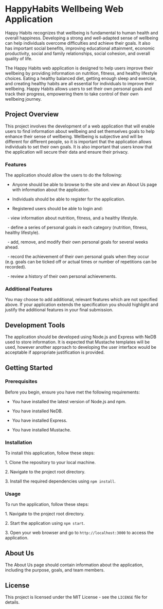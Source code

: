 # HappyHabits Wellbeing Web Application

Happy Habits recognizes that wellbeing is fundamental to human health and overall happiness. Developing a strong and well-adapted sense of wellbeing can help individuals overcome difficulties and achieve their goals. It also has important social benefits, improving educational attainment, economic productivity, social and family relationships, social cohesion, and overall quality of life.

The Happy Habits web application is designed to help users improve their wellbeing by providing information on nutrition, fitness, and healthy lifestyle choices. Eating a healthy balanced diet, getting enough sleep and exercise, and creating healthy habits are all essential for individuals to improve their wellbeing. Happy Habits allows users to set their own personal goals and track their progress, empowering them to take control of their own wellbeing journey.

## Project Overview

This project involves the development of a web application that will enable users to find information about wellbeing and set themselves goals to help enhance their sense of wellbeing. Wellbeing is subjective and will be different for different people, so it is important that the application allows individuals to set their own goals. It is also important that users know that the application will secure their data and ensure their privacy.

### Features

The application should allow the users to do the following:

- Anyone should be able to browse to the site and view an About Us page with information about the application.

- Individuals should be able to register for the application.

- Registered users should be able to login and:

  - view information about nutrition, fitness, and a healthy lifestyle.

  - define a series of personal goals in each category (nutrition, fitness, healthy lifestyle).

  - add, remove, and modify their own personal goals for several weeks ahead.

  - record the achievement of their own personal goals when they occur (e.g. goals can be ticked off or actual times or number of repetitions can be recorded).

  - review a history of their own personal achievements.

### Additional Features

You may choose to add additional, relevant features which are not specified above. If your application extends the specification you should highlight and justify the additional features in your final submission.

## Development Tools

The application should be developed using Node.js and Express with NeDB used to store information. It is expected that Mustache templates will be used, however another approach to developing the user interface would be acceptable if appropriate justification is provided.

## Getting Started

### Prerequisites

Before you begin, ensure you have met the following requirements:

- You have installed the latest version of Node.js and npm.

- You have installed NeDB.

- You have installed Express.

- You have installed Mustache.

### Installation

To install this application, follow these steps:

1\. Clone the repository to your local machine.

2\. Navigate to the project root directory.

3\. Install the required dependencies using `npm install`.

### Usage

To run the application, follow these steps:

1\. Navigate to the project root directory.

2\. Start the application using `npm start`.

3\. Open your web browser and go to `http://localhost:3000` to access the application.

## About Us

The About Us page should contain information about the application, including the purpose, goals, and team members.

## License

This project is licensed under the MIT License - see the `LICENSE` file for details.